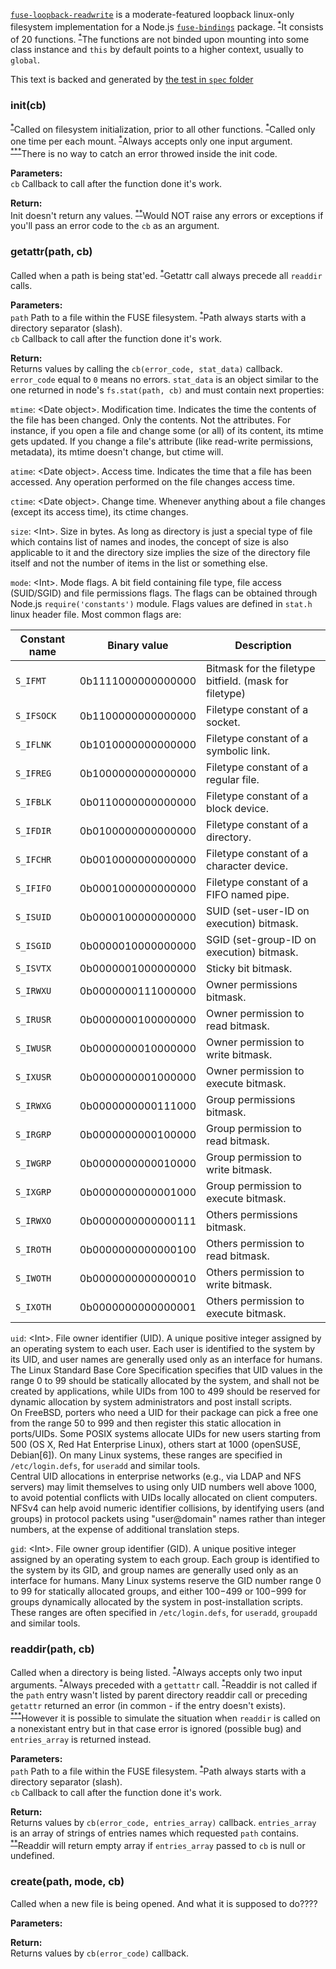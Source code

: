 [`fuse-loopback-readwrite`](/fuse-loopback-readwrite.coffee) is a moderate-featured loopback linux-only filesystem implementation for a Node.js [`fuse-bindings`](https://github.com/mafintosh/fuse-bindings) package. <sup>[*](/spec/fuse-loopback-readwrite.spec.coffee#L564)</sup>It consists of 20 functions. <sup>[*](/spec/fuse-loopback-readwrite.spec.coffee#L516)</sup>The functions are not binded upon mounting into some class instance and `this` by default points to a higher context, usually to `global`.

This text is backed and generated by [the test in `spec` folder](/spec/fuse-loopback-readwrite.spec.coffee)

### init(cb)
<sup>[*](/spec/fuse-loopback-readwrite.spec.coffee#L431)</sup>Called on filesystem initialization, prior to all other functions. <sup>[*](/spec/fuse-loopback-readwrite.spec.coffee#L450)</sup>Called only one time per each mount. <sup>[*](/spec/fuse-loopback-readwrite.spec.coffee#L442)</sup>Always accepts only one input argument. <sup>[*](/spec/fuse-loopback-readwrite.spec.coffee#L405)[*](/spec/fuse-loopback-readwrite.spec.coffee#L409)[*](/spec/fuse-loopback-readwrite.spec.coffee#L423)</sup>There is no way to catch an error throwed inside the init code.

**Parameters:**  
`cb` Callback to call after the function done it's work.

**Return:**  
Init doesn't return any values. <sup>[*](/spec/fuse-loopback-readwrite.spec.coffee#L304)[*](/spec/fuse-loopback-readwrite.spec.coffee#L309)</sup>Would NOT raise any errors or exceptions if you'll pass an error code to the `cb` as an argument.

### getattr(path, cb)
Called when a path is being stat'ed. <sup>[*](/spec/fuse-loopback-readwrite.spec.coffee#L489)</sup>Getattr call always precede all `readdir` calls.

**Parameters:**  
`path` Path to a file within the FUSE filesystem. <sup>[*](/spec/fuse-loopback-readwrite.spec.coffee#L460)</sup>Path always starts with a directory separator (slash).  
`cb` Callback to call after the function done it's work.

**Return:**  
Returns values by calling the `cb(error_code, stat_data)` callback. `error_code` equal to `0` means no errors. `stat_data` is an object similar to the one returned in node's `fs.stat(path, cb)` and must contain next properties:

`mtime`: \<Date object\>. Modification time. Indicates the time the contents of the file has been changed. Only the contents. Not the attributes. For instance, if you open a file and change some (or all) of its content, its mtime gets updated. If you change a file's attribute (like read-write permissions, metadata), its mtime doesn't change, but ctime will.

`atime`: \<Date object\>. Access time. Indicates the time that a file has been accessed. Any operation performed on the file changes access time.

`ctime`: \<Date object\>. Change time. Whenever anything about a file changes (except its access time), its ctime changes.

`size`: \<Int\>. Size in bytes. As long as directory is just a special type of file which contains list of names and inodes, the concept of size is also applicable to it and the directory size implies the size of the directory file itself and not the number of items in the list or something else.

`mode`: \<Int\>. Mode flags. A bit field containing file type, file access (SUID/SGID) and file permissions flags. The flags can be obtained through Node.js `require('constants')` module. Flags values are defined in `stat.h` linux header file. Most common flags are:

Constant name | Binary value | Description
------------- | ------------ | -----------
`S_IFMT`   | 0b1111000000000000 | Bitmask for the filetype bitfield. (mask for filetype)
`S_IFSOCK` | 0b1100000000000000 | Filetype constant of a socket.
`S_IFLNK`  | 0b1010000000000000 | Filetype constant of a symbolic link.
`S_IFREG`  | 0b1000000000000000 | Filetype constant of a regular file.
`S_IFBLK`  | 0b0110000000000000 | Filetype constant of a block device.
`S_IFDIR`  | 0b0100000000000000 | Filetype constant of a directory.
`S_IFCHR`  | 0b0010000000000000 | Filetype constant of a character device.
`S_IFIFO`  | 0b0001000000000000 | Filetype constant of a FIFO named pipe.
`S_ISUID`  | 0b0000100000000000 | SUID (set-user-ID on execution) bitmask.
`S_ISGID`  | 0b0000010000000000 | SGID (set-group-ID on execution) bitmask.
`S_ISVTX`  | 0b0000001000000000 | Sticky bit bitmask.
`S_IRWXU`  | 0b0000000111000000 | Owner permissions bitmask.
`S_IRUSR`  | 0b0000000100000000 | Owner permission to read bitmask.
`S_IWUSR`  | 0b0000000010000000 | Owner permission to write bitmask.
`S_IXUSR`  | 0b0000000001000000 | Owner permission to execute bitmask.
`S_IRWXG`  | 0b0000000000111000 | Group permissions bitmask.
`S_IRGRP`  | 0b0000000000100000 | Group permission to read bitmask.
`S_IWGRP`  | 0b0000000000010000 | Group permission to write bitmask.
`S_IXGRP`  | 0b0000000000001000 | Group permission to execute bitmask.
`S_IRWXO`  | 0b0000000000000111 | Others permissions bitmask.
`S_IROTH`  | 0b0000000000000100 | Others permission to read bitmask.
`S_IWOTH`  | 0b0000000000000010 | Others permission to write bitmask.
`S_IXOTH`  | 0b0000000000000001 | Others permission to execute bitmask.

`uid`: \<Int\>. File owner identifier (UID). A unique positive integer assigned by an operating system to each user. Each user is identified to the system by its UID, and user names are generally used only as an interface for humans.  
The Linux Standard Base Core Specification specifies that UID values in the range 0 to 99 should be statically allocated by the system, and shall not be created by applications, while UIDs from 100 to 499 should be reserved for dynamic allocation by system administrators and post install scripts.  
On FreeBSD, porters who need a UID for their package can pick a free one from the range 50 to 999 and then register this static allocation in ports/UIDs. Some POSIX systems allocate UIDs for new users starting from 500 (OS X, Red Hat Enterprise Linux), others start at 1000 (openSUSE, Debian[6]). On many Linux systems, these ranges are specified in `/etc/login.defs`, for `useradd` and similar tools.  
Central UID allocations in enterprise networks (e.g., via LDAP and NFS servers) may limit themselves to using only UID numbers well above 1000, to avoid potential conflicts with UIDs locally allocated on client computers. NFSv4 can help avoid numeric identifier collisions, by identifying users (and groups) in protocol packets using "user@domain" names rather than integer numbers, at the expense of additional translation steps.

`gid`: \<Int\>. File owner group identifier (GID). A unique positive integer assigned by an operating system to each group. Each group is identified to the system by its GID, and group names are generally used only as an interface for humans. Many Linux systems reserve the GID number range 0 to 99 for statically allocated groups, and either 100−499 or 100−999 for groups dynamically allocated by the system in post-installation scripts. These ranges are often specified in `/etc/login.defs`, for `useradd`, `groupadd` and similar tools.

### readdir(path, cb)
Called when a directory is being listed. <sup>[*](/spec/fuse-loopback-readwrite.spec.coffee#L474)</sup>Always accepts only two input arguments. <sup>[*](/spec/fuse-loopback-readwrite.spec.coffee#L489)</sup>Always preceded with a `gettattr` call. <sup>[*](/spec/fuse-loopback-readwrite.spec.coffee#L481)</sup>Readdir is not called if the `path` entry wasn't listed by parent directory readdir call or preceding `getattr` returned an error (in common - if the entry doesn't exists). <sup>[*](/spec/fuse-loopback-readwrite.spec.coffee#L505)[*](/spec/fuse-loopback-readwrite.spec.coffee#L264)[*](/spec/fuse-loopback-readwrite.spec.coffee#L266)</sup>However it is possible to simulate the situation when `readdir` is called on a nonexistant entry but in that case error is ignored (possible bug) and `entries_array` is returned instead.

**Parameters:**  
`path` Path to a file within the FUSE filesystem. <sup>[*](/spec/fuse-loopback-readwrite.spec.coffee#L467)</sup>Path always starts with a directory separator (slash).  
`cb` Callback to call after the function done it's work.

**Return:**  
Returns values by `cb(error_code, entries_array)` callback. `entries_array` is an array of strings of entries names which requested `path` contains. <sup>[*](/spec/fuse-loopback-readwrite.spec.coffee#L331)[*](/spec/fuse-loopback-readwrite.spec.coffee#L354)</sup>Readdir will return empty array if `entries_array` passed to `cb` is null or undefined.

### create(path, mode, cb)
Called when a new file is being opened. And what it is supposed to do????

**Parameters:**  

**Return:**  
Returns values by `cb(error_code)` callback.